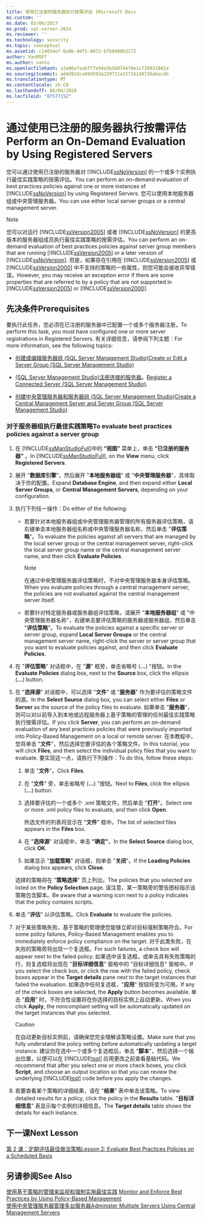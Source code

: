 ```yaml
---
title: 使用已注册的服务器执行按需评估 |Microsoft Docs
ms.custom: ''
ms.date: 03/06/2017
ms.prod: sql-server-2014
ms.reviewer: ''
ms.technology: security
ms.topic: conceptual
ms.assetid: c14034ef-6e0b-4df5-8072-bfb8d90b3172
author: VanMSFT
ms.author: vanto
ms.openlocfilehash: a3a06efaabff7e94e5b560744f0e1c739831042a
ms.sourcegitcommit: ad4d92dce894592a259721a1571b1d8736abacdb
ms.translationtype: MT
ms.contentlocale: zh-CN
ms.lasthandoff: 08/04/2020
ms.locfileid: "87577152"
---
```

# <a name="perform-an-on-demand-evaluation-by-using-registered-servers"></a><span data-ttu-id="86586-102">通过使用已注册的服务器执行按需评估</span><span class="sxs-lookup"><span data-stu-id="86586-102">Perform an On-Demand Evaluation by Using Registered Servers</span></span>

  <span data-ttu-id="86586-103">您可以通过使用已注册的服务器对 [!INCLUDE[ssNoVersion](../includes/ssnoversion-md.md)] 的一个或多个实例执行最佳实践策略的按需评估。</span><span class="sxs-lookup"><span data-stu-id="86586-103">You can perform an on-demand evaluation of best practices policies against one or more instances of [!INCLUDE[ssNoVersion](../includes/ssnoversion-md.md)] by using Registered Servers.</span></span> <span data-ttu-id="86586-104">您可以使用本地服务器组或中央管理服务器。</span><span class="sxs-lookup"><span data-stu-id="86586-104">You can use either local server groups or a central management server.</span></span>  
  
> [!NOTE]  
>  <span data-ttu-id="86586-105">您可以对运行 [!INCLUDE[ssVersion2005](../includes/ssversion2005-md.md)] 或者 [!INCLUDE[ssNoVersion](../includes/ssnoversion-md.md)] 的更高版本的服务器组成员执行最佳实践策略的按需评估。</span><span class="sxs-lookup"><span data-stu-id="86586-105">You can perform an on-demand evaluation of best practices policies against server group members that are running [!INCLUDE[ssVersion2005](../includes/ssversion2005-md.md)] or a later version of [!INCLUDE[ssNoVersion](../includes/ssnoversion-md.md)].</span></span> <span data-ttu-id="86586-106">但是，如果存在引用在 [!INCLUDE[ssVersion2005](../includes/ssversion2005-md.md)] 或 [!INCLUDE[ssVersion2000](../includes/ssversion2000-md.md)] 中不支持的策略的一些属性，则您可能会接收异常错误。</span><span class="sxs-lookup"><span data-stu-id="86586-106">However, you may receive an exception error if there are some properties that are referred to by a policy that are not supported in [!INCLUDE[ssVersion2005](../includes/ssversion2005-md.md)] or [!INCLUDE[ssVersion2000](../includes/ssversion2000-md.md)].</span></span>  
  
## <a name="prerequisites"></a><span data-ttu-id="86586-107">先决条件</span><span class="sxs-lookup"><span data-stu-id="86586-107">Prerequisites</span></span>  
 <span data-ttu-id="86586-108">要执行此任务，您必须在已注册的服务器中已配置一个或多个服务器注册。</span><span class="sxs-lookup"><span data-stu-id="86586-108">To perform this task, you must have configured one or more server registrations in Registered Servers.</span></span> <span data-ttu-id="86586-109">有关详细信息，请参阅下列主题：</span><span class="sxs-lookup"><span data-stu-id="86586-109">For more information, see the following topics:</span></span>  
  
-   [<span data-ttu-id="86586-110">创建或编辑服务器组 (SQL Server Management Studio)</span><span class="sxs-lookup"><span data-stu-id="86586-110">Create or Edit a Server Group &#40;SQL Server Management Studio&#41;</span></span>](../ssms/register-servers/create-or-edit-a-server-group-sql-server-management-studio.md)  
  
-   <span data-ttu-id="86586-111">[&#40;SQL Server Management Studio&#41;注册连接的服务器](../ssms/register-servers/register-a-connected-server-sql-server-management-studio.md)。</span><span class="sxs-lookup"><span data-stu-id="86586-111">[Register a Connected Server &#40;SQL Server Management Studio&#41;](../ssms/register-servers/register-a-connected-server-sql-server-management-studio.md).</span></span>  
  
-   [<span data-ttu-id="86586-112">创建中央管理服务器和服务器组 (SQL Server Management Studio)</span><span class="sxs-lookup"><span data-stu-id="86586-112">Create a Central Management Server and Server Group &#40;SQL Server Management Studio&#41;</span></span>](../ssms/register-servers/create-a-central-management-server-and-server-group.md)  
  
### <a name="to-evaluate-best-practices-policies-against-a-server-group"></a><span data-ttu-id="86586-113">对于服务器组执行最佳实践策略</span><span class="sxs-lookup"><span data-stu-id="86586-113">To evaluate best practices policies against a server group</span></span>  
  
1.  <span data-ttu-id="86586-114">在 [!INCLUDE[ssManStudioFull](../includes/ssmanstudiofull-md.md)]中的 **“视图”** 菜单上，单击 **“已注册的服务器”** 。</span><span class="sxs-lookup"><span data-stu-id="86586-114">In [!INCLUDE[ssManStudioFull](../includes/ssmanstudiofull-md.md)], on the **View** menu, click **Registered Servers**.</span></span>  
  
2.  <span data-ttu-id="86586-115">展开 "**数据库引擎**"，然后展开 "**本地服务器组**" 或 "**中央管理服务器**"，具体取决于你的配置。</span><span class="sxs-lookup"><span data-stu-id="86586-115">Expand **Database Engine**, and then expand either **Local Server Groups**, or **Central Management Servers**, depending on your configuration.</span></span>  
  
3.  <span data-ttu-id="86586-116">执行下列任一操作：</span><span class="sxs-lookup"><span data-stu-id="86586-116">Do either of the following:</span></span>  
  
    -   <span data-ttu-id="86586-117">若要针对本地服务器组或中央管理服务器管理的所有服务器评估策略，请右键单击本地服务器组名称或中央管理服务器名称，然后单击 "**评估策略**"。</span><span class="sxs-lookup"><span data-stu-id="86586-117">To evaluate the policies against all servers that are managed by the local server group or the central management server, right-click the local server group name or the central management server name, and then click **Evaluate Policies**.</span></span>  
  
        > [!NOTE]  
        >  <span data-ttu-id="86586-118">在通过中央管理服务器评估策略时，不对中央管理服务器本身评估策略。</span><span class="sxs-lookup"><span data-stu-id="86586-118">When you evaluate policies through a central management server, the policies are not evaluated against the central management server itself.</span></span>  
  
    -   <span data-ttu-id="86586-119">若要针对特定服务器或服务器组评估策略，请展开 "**本地服务器组**" 或 "中央管理服务器名称"，右键单击要评估策略的服务器或服务器组，然后单击 "**评估策略**"。</span><span class="sxs-lookup"><span data-stu-id="86586-119">To evaluate the policies against a specific server or server group, expand **Local Server Groups** or the central management server name, right-click the server or server group that you want to evaluate policies against, and then click **Evaluate Policies**.</span></span>  
  
4.  <span data-ttu-id="86586-120">在 "**评估策略**" 对话框中，在 "**源**" 框旁，单击省略号 (**...**) "按钮。</span><span class="sxs-lookup"><span data-stu-id="86586-120">In the **Evaluate Policies** dialog box, next to the **Source** box, click the ellipsis (**...**) button.</span></span>  
  
5.  <span data-ttu-id="86586-121">在 "**选择源**" 对话框中，可以选择 "**文件**" 或 "**服务器**" 作为要评估的策略文件的源。</span><span class="sxs-lookup"><span data-stu-id="86586-121">In the **Select Source** dialog box, you can select either **Files** or **Server** as the source of the policy files to evaluate.</span></span> <span data-ttu-id="86586-122">如果单击 "**服务器**"，则可以对以前导入到本地或远程服务器上基于策略的管理的任何最佳实践策略执行按需评估。</span><span class="sxs-lookup"><span data-stu-id="86586-122">If you click **Server**, you can perform an on-demand evaluation of any best practices policies that were previously imported into Policy-Based Management on a local or remote server.</span></span> <span data-ttu-id="86586-123">在本教程中，您将单击 "**文件**"，然后选择您要评估的各个策略文件。</span><span class="sxs-lookup"><span data-stu-id="86586-123">In this tutorial, you will click **Files**, and then select the individual policy files that you want to evaluate.</span></span> <span data-ttu-id="86586-124">要实现这一点，请执行下列操作：</span><span class="sxs-lookup"><span data-stu-id="86586-124">To do this, follow these steps:</span></span>  
  
    1.  <span data-ttu-id="86586-125">单击 "**文件**"。</span><span class="sxs-lookup"><span data-stu-id="86586-125">Click **Files**.</span></span>  
  
    2.  <span data-ttu-id="86586-126">在 "**文件**" 旁，单击省略号 (**...**) "按钮。</span><span class="sxs-lookup"><span data-stu-id="86586-126">Next to **Files**, click the ellipsis (**...**) button.</span></span>  
  
    3.  <span data-ttu-id="86586-127">选择要评估的一个或多个 .xml 策略文件，然后单击 "**打开**"。</span><span class="sxs-lookup"><span data-stu-id="86586-127">Select one or more .xml policy files to evaluate, and then click **Open**.</span></span>  
  
         <span data-ttu-id="86586-128">所选文件的列表将显示在 "**文件**" 框中。</span><span class="sxs-lookup"><span data-stu-id="86586-128">The list of selected files appears in the **Files** box.</span></span>  
  
    4.  <span data-ttu-id="86586-129">在 "**选择源**" 对话框中，单击 **"确定"**。</span><span class="sxs-lookup"><span data-stu-id="86586-129">In the **Select Source** dialog box, click **OK**.</span></span>  
  
    5.  <span data-ttu-id="86586-130">如果显示 "**加载策略**" 对话框，则单击 "**关闭**"。</span><span class="sxs-lookup"><span data-stu-id="86586-130">If the **Loading Policies** dialog box appears, click **Close**.</span></span>  
  
     <span data-ttu-id="86586-131">选择的策略将在 "**策略选择**" 页上列出。</span><span class="sxs-lookup"><span data-stu-id="86586-131">The policies that you selected are listed on the **Policy Selection** page.</span></span> <span data-ttu-id="86586-132">请注意，某一策略旁的警告图标指示该策略包含脚本。</span><span class="sxs-lookup"><span data-stu-id="86586-132">Be aware that a warning icon next to a policy indicates that the policy contains scripts.</span></span>  
  
6.  <span data-ttu-id="86586-133">单击 "**评估**" 以评估策略。</span><span class="sxs-lookup"><span data-stu-id="86586-133">Click **Evaluate** to evaluate the policies.</span></span>  
  
7.  <span data-ttu-id="86586-134">对于某些策略失败，基于策略的管理使您能够立即对目标强制策略符合。</span><span class="sxs-lookup"><span data-stu-id="86586-134">For some policy failures, Policy-Based Management enables you to immediately enforce policy compliance on the target.</span></span> <span data-ttu-id="86586-135">对于此类失败，在失败的策略旁将出现一个复选框。</span><span class="sxs-lookup"><span data-stu-id="86586-135">For such failures, a check box will appear next to the failed policy.</span></span> <span data-ttu-id="86586-136">如果选中该复选框，或单击具有失败策略的行，则复选框将出现在 "**目标详细信息**" 窗格中的 "目标详细信息" 窗格中。</span><span class="sxs-lookup"><span data-stu-id="86586-136">If you select the check box, or click the row with the failed policy, check boxes appear in the **Target details** pane next to the target instances that failed the evaluation.</span></span> <span data-ttu-id="86586-137">如果选中任何复选框，"**应用**" 按钮将变为可用。</span><span class="sxs-lookup"><span data-stu-id="86586-137">If any of the check boxes are selected, the **Apply** button becomes available.</span></span> <span data-ttu-id="86586-138">单击 "**应用**" 时，不符合性设置将在你选择的目标实例上自动更新。</span><span class="sxs-lookup"><span data-stu-id="86586-138">When you click **Apply**, the noncompliant setting will be automatically updated on the target instances that you selected.</span></span>  
  
    > [!CAUTION]  
    >  <span data-ttu-id="86586-139">在自动更新目标实例前，请确保您完全理解该策略设置。</span><span class="sxs-lookup"><span data-stu-id="86586-139">Make sure that you fully understand the policy setting before automatically updating a target instance.</span></span> <span data-ttu-id="86586-140">建议你在选中一个或多个复选框后，单击 "**脚本**"，然后选择一个输出位置，以便可以在 [!INCLUDE[tsql](../includes/tsql-md.md)] 应用更改之前查看基础代码。</span><span class="sxs-lookup"><span data-stu-id="86586-140">We recommend that after you select one or more check boxes, you click **Script**, and choose an output location so that you can review the underlying [!INCLUDE[tsql](../includes/tsql-md.md)] code before you apply the changes.</span></span>  
  
8.  <span data-ttu-id="86586-141">若要查看某个策略的详细结果，请在 "**结果**" 表中单击该策略。</span><span class="sxs-lookup"><span data-stu-id="86586-141">To view detailed results for a policy, click the policy in the **Results** table.</span></span> <span data-ttu-id="86586-142">"**目标详细信息**" 表显示每个实例的详细信息。</span><span class="sxs-lookup"><span data-stu-id="86586-142">The **Target details** table shows the details for each instance.</span></span>  
  
## <a name="next-lesson"></a><span data-ttu-id="86586-143">下一课</span><span class="sxs-lookup"><span data-stu-id="86586-143">Next Lesson</span></span>  
 [<span data-ttu-id="86586-144">第 2 课：定期评估最佳做法策略</span><span class="sxs-lookup"><span data-stu-id="86586-144">Lesson 2: Evaluate Best Practices Policies on a Scheduled Basis</span></span>](../../2014/tutorials/lesson-2-evaluate-best-practices-policies-on-a-scheduled-basis.md)  
  
## <a name="see-also"></a><span data-ttu-id="86586-145">另请参阅</span><span class="sxs-lookup"><span data-stu-id="86586-145">See Also</span></span>  
 <span data-ttu-id="86586-146">[使用基于策略的管理来监视和强制实施最佳实践](../relational-databases/policy-based-management/monitor-and-enforce-best-practices-by-using-policy-based-management.md) </span><span class="sxs-lookup"><span data-stu-id="86586-146">[Monitor and Enforce Best Practices by Using Policy-Based Management](../relational-databases/policy-based-management/monitor-and-enforce-best-practices-by-using-policy-based-management.md) </span></span>  
 [<span data-ttu-id="86586-147">使用中央管理服务器管理多台服务器</span><span class="sxs-lookup"><span data-stu-id="86586-147">Administer Multiple Servers Using Central Management Servers</span></span>](../relational-databases/administer-multiple-servers-using-central-management-servers.md)  
  
  
